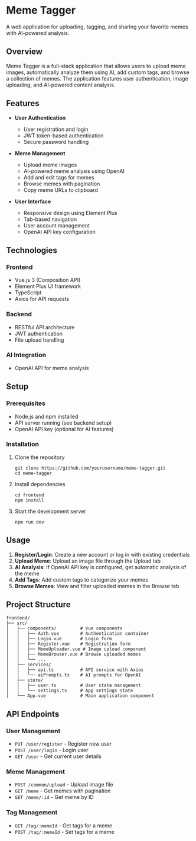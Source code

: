 # Meme Tagger

A web application for uploading, tagging, and sharing your favorite memes with AI-powered analysis.

## Overview

Meme Tagger is a full-stack application that allows users to upload meme images, automatically analyze them using AI, add custom tags, and browse a collection of memes. The application features user authentication, image uploading, and AI-powered content analysis.

## Features

- **User Authentication**
  - User registration and login
  - JWT token-based authentication
  - Secure password handling

- **Meme Management**
  - Upload meme images
  - AI-powered meme analysis using OpenAI
  - Add and edit tags for memes
  - Browse memes with pagination
  - Copy meme URLs to clipboard

- **User Interface**
  - Responsive design using Element Plus
  - Tab-based navigation
  - User account management
  - OpenAI API key configuration

## Technologies

### Frontend
- Vue.js 3 (Composition API)
- Element Plus UI framework
- TypeScript
- Axios for API requests

### Backend
- RESTful API architecture
- JWT authentication
- File upload handling

### AI Integration
- OpenAI API for meme analysis

## Setup

### Prerequisites
- Node.js and npm installed
- API server running (see backend setup)
- OpenAI API key (optional for AI features)

### Installation

1. Clone the repository
   ```
   git clone https://github.com/yourusername/meme-tagger.git
   cd meme-tagger
   ```

2. Install dependencies
   ```
   cd frontend
   npm install
   ```

3. Start the development server
   ```
   npm run dev
   ```

## Usage

1. **Register/Login**: Create a new account or log in with existing credentials
2. **Upload Meme**: Upload an image file through the Upload tab
3. **AI Analysis**: If OpenAI API key is configured, get automatic analysis of the meme
4. **Add Tags**: Add custom tags to categorize your memes
5. **Browse Memes**: View and filter uploaded memes in the Browse tab

## Project Structure

```
frontend/
├── src/
│   ├── components/         # Vue components
│   │   ├── Auth.vue        # Authentication container
│   │   ├── Login.vue       # Login form
│   │   ├── Register.vue    # Registration form
│   │   ├── MemeUploader.vue # Image upload component
│   │   ├── MemeBrowser.vue # Browse uploaded memes
│   │   └── ...
│   ├── services/
│   │   ├── api.ts          # API service with Axios
│   │   └── aiPrompts.ts    # AI prompts for OpenAI
│   ├── store/
│   │   ├── user.ts         # User state management
│   │   └── settings.ts     # App settings state
│   └── App.vue             # Main application component
```

## API Endpoints

### User Management
- `PUT /user/register` - Register new user
- `POST /user/login` - Login user
- `GET /user` - Get current user details

### Meme Management
- `POST /common/upload` - Upload image file
- `GET /meme` - Get memes with pagination
- `GET /meme/:id` - Get meme by ID

### Tag Management
- `GET /tag/:memeId` - Get tags for a meme
- `POST /tag/:memeId` - Set tags for a meme

<!-- ## License

This project is licensed under the MIT License - see the LICENSE file for details.  -->